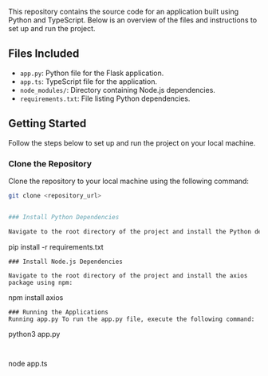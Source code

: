 

This repository contains the source code for an application built using Python and TypeScript. Below is an overview of the files and instructions to set up and run the project.

## Files Included

- `app.py`: Python file for the Flask application.
- `app.ts`: TypeScript file for the application.
- `node_modules/`: Directory containing Node.js dependencies.
- `requirements.txt`: File listing Python dependencies.

## Getting Started

Follow the steps below to set up and run the project on your local machine.

### Clone the Repository

Clone the repository to your local machine using the following command:

```bash
git clone <repository_url>


### Install Python Dependencies

Navigate to the root directory of the project and install the Python dependencies listed in requirements.txt using pip:

```
pip install -r requirements.txt
```
### Install Node.js Dependencies

Navigate to the root directory of the project and install the axios package using npm:

```
npm install axios
```
### Running the Applications
Running app.py To run the app.py file, execute the following command:

```
python3 app.py
```
 
```
node app.ts
```
